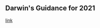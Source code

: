 ## Darwin's Guidance for 2021

[link](https://www.psychologytoday.com/intl/blog/darwins-subterranean-world/202101/darwins-guidance-2021)
